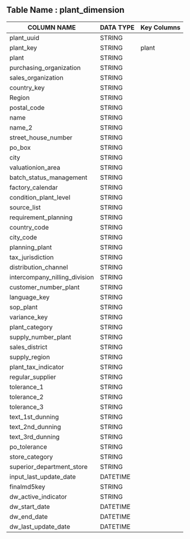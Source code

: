 

## Table Name : plant_dimension


| COLUMN NAME | DATA TYPE | Key Columns |
|---|---|---|
| plant_uuid | STRING |  |
| plant_key | STRING | plant |
| plant | STRING |  |
| purchasing_organization | STRING |  |
| sales_organization | STRING |  |
| country_key | STRING |  |
| Region | STRING |  |
| postal_code | STRING |  |
| name | STRING |  |
| name_2 | STRING |  |
| street_house_number | STRING |  |
| po_box | STRING |  |
| city | STRING |  |
| valuationion_area | STRING |  |
| batch_status_management | STRING |  |
| factory_calendar | STRING |  |
| condition_plant_level | STRING |  |
| source_list | STRING |  |
| requirement_planning | STRING |  |
| country_code | STRING |  |
| city_code | STRING |  |
| planning_plant | STRING |  |
| tax_jurisdiction | STRING |  |
| distribution_channel | STRING |  |
| intercompany_nilling_division | STRING |  |
| customer_number_plant | STRING |  |
| language_key | STRING |  |
| sop_plant | STRING |  |
| variance_key | STRING |  |
| plant_category | STRING |  |
| supply_number_plant | STRING |  |
| sales_district | STRING |  |
| supply_region | STRING |  |
| plant_tax_indicator | STRING |  |
| regular_supplier | STRING |  |
| tolerance_1 | STRING |  |
| tolerance_2 | STRING |  |
| tolerance_3 | STRING |  |
| text_1st_dunning | STRING |  |
| text_2nd_dunning | STRING |  |
| text_3rd_dunning | STRING |  |
| po_tolerance | STRING |  |
| store_category | STRING |  |
| superior_department_store | STRING |  |
| input_last_update_date | DATETIME |  |
| finalmd5key | STRING |  |
| dw_active_indicator | STRING |  |
| dw_start_date | DATETIME |  |
| dw_end_date | DATETIME |  |
| dw_last_update_date | DATETIME |  |